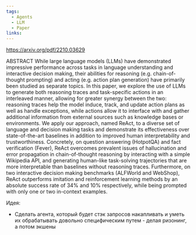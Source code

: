 ```yaml
---
tags:
  - Agents
  - LLM
  - Paper
links:
---
```

https://arxiv.org/pdf/2210.03629


ABSTRACT 
While large language models (LLMs) have demonstrated impressive performance across tasks in language understanding and interactive decision making, their abilities for reasoning (e.g. chain-of-thought prompting) and acting (e.g. action plan generation) have primarily been studied as separate topics. 
In this paper, we explore the use of LLMs to generate both reasoning traces and task-specific actions in an interleaved manner, allowing for greater synergy between the two: reasoning traces help the model induce, track, and update action plans as well as handle exceptions, while actions allow it to interface with and gather additional information from external sources such as knowledge bases or environments. 
We apply our approach, named ReAct, to a diverse set of language and decision making tasks and demonstrate its effectiveness over state-of-the-art baselines in addition to improved human interpretability and trustworthiness. Concretely, on question answering (HotpotQA) and fact verification (Fever), ReAct overcomes prevalent issues of hallucination and error propagation in chain-of-thought reasoning by interacting with a simple Wikipedia API, and generating human-like task-solving trajectories that are more interpretable than baselines without reasoning traces. Furthermore, on two interactive decision making benchmarks (ALFWorld and WebShop), ReAct outperforms imitation and reinforcement learning methods by an absolute success rate of 34% and 10% respectively, while being prompted with only one or two in-context examples.


Идея:
- Сделать агента, который будет стэк запросов накапливать и уметь их обрабатывать довольно специфическим путем - делая ризонинг, а потом экшены


